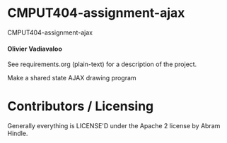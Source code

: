 CMPUT404-assignment-ajax
==============================

CMPUT404-assignment-ajax
#### Olivier Vadiavaloo

See requirements.org (plain-text) for a description of the project.

Make a shared state AJAX drawing program

Contributors / Licensing
========================

Generally everything is LICENSE'D under the Apache 2 license by Abram Hindle.


